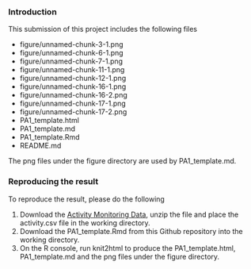 ### Introduction
This submission of this project includes the following files

- figure/unnamed-chunk-3-1.png
- figure/unnamed-chunk-6-1.png
- figure/unnamed-chunk-7-1.png
- figure/unnamed-chunk-11-1.png
- figure/unnamed-chunk-12-1.png
- figure/unnamed-chunk-16-1.png
- figure/unnamed-chunk-16-2.png
- figure/unnamed-chunk-17-1.png
- figure/unnamed-chunk-17-2.png
- PA1_template.html
- PA1_template.md
- PA1_template.Rmd
- README.md

The png files under the figure directory are used by PA1_template.md.

### Reproducing the result
To reproduce the result, please do the following

1. Download the [Activity Monitoring Data](https://d396qusza40orc.cloudfront.net/repdata%2Fdata%2Factivity.zip), unzip the file and place the activity.csv file in the working directory.
2. Download the PA1_template.Rmd from this Github repository into the working directory.
3. On the R console, run knit2html to produce the PA1_template.html, PA1_template.md and the png files under the figure directory.